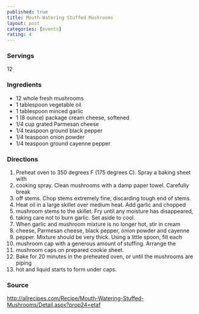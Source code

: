 ```yaml
---
published: true
title: Mouth-Watering Stuffed Mushrooms
layout: post
categories: [events]
rating: 4
---
```

### Servings
12

### Ingredients
- 12 whole fresh mushrooms
-  1 tablespoon vegetable oil
-  1 tablespoon minced garlic
-  1 (8 ounce) package cream cheese, softened
-  1/4 cup grated Parmesan cheese
-  1/4 teaspoon ground black pepper
-  1/4 teaspoon onion powder
-  1/4 teaspoon ground cayenne pepper

### Directions
1. Preheat oven to 350 degrees F (175 degrees C). Spray a baking sheet with
2. cooking spray. Clean mushrooms with a damp paper towel. Carefully break
3. off stems. Chop stems extremely fine, discarding tough end of stems.
4. Heat oil in a large skillet over medium heat. Add garlic and chopped
5. mushroom stems to the skillet. Fry until any moisture has disappeared,
6. taking care not to burn garlic. Set aside to cool.
7. When garlic and mushroom mixture is no longer hot, stir in cream
8. cheese, Parmesan cheese, black pepper, onion powder and cayenne
9. pepper. Mixture should be very thick. Using a little spoon, fill each
10. mushroom cap with a generous amount of stuffing. Arrange the
11. mushroom caps on prepared cookie sheet.
12. Bake for 20 minutes in the preheated oven, or until the mushrooms are piping
13. hot and liquid starts to form under caps.

### Source
<a href="http://allrecipes.com/Recipe/Mouth-Watering-Stuffed-Mushrooms/Detail.aspx?prop24=etaf" target="new">http://allrecipes.com/Recipe/Mouth-Watering-Stuffed-Mushrooms/Detail.aspx?prop24=etaf</a>
